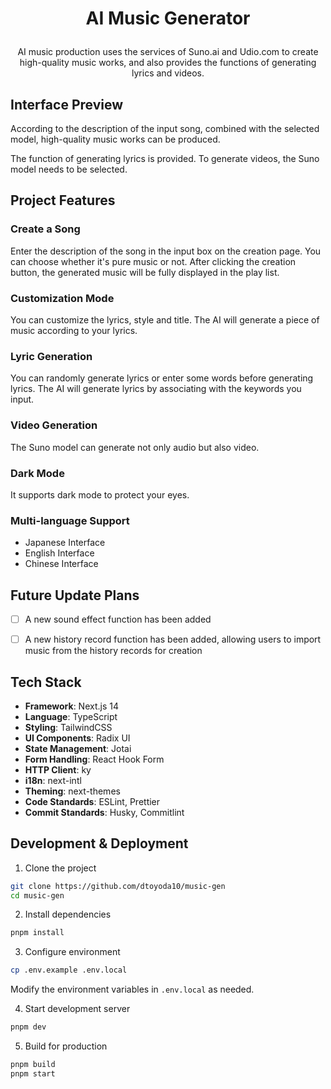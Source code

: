 # <p align="center"> AI Music Generator</p>

<p align="center">AI music production uses the services of Suno.ai and Udio.com to create high-quality music works, and also provides the functions of generating lyrics and videos.</p>



## Interface Preview
According to the description of the input song, combined with the selected model, high-quality music works can be produced.

The function of generating lyrics is provided. To generate videos, the Suno model needs to be selected.


## Project Features
### Create a Song
Enter the description of the song in the input box on the creation page. You can choose whether it's pure music or not. After clicking the creation button, the generated music will be fully displayed in the play list.
### Customization Mode
You can customize the lyrics, style and title. The AI will generate a piece of music according to your lyrics.
### Lyric Generation
You can randomly generate lyrics or enter some words before generating lyrics. The AI will generate lyrics by associating with the keywords you input.
### Video Generation
The Suno model can generate not only audio but also video.
### Dark Mode
It supports dark mode to protect your eyes.
### Multi-language Support
- Japanese Interface
- English Interface
- Chinese Interface

## Future Update Plans
- [ ] A new sound effect function has been added
- [ ] A new history record function has been added, allowing users to import music from the history records for creation


## Tech Stack

- **Framework**: Next.js 14
- **Language**: TypeScript
- **Styling**: TailwindCSS
- **UI Components**: Radix UI
- **State Management**: Jotai
- **Form Handling**: React Hook Form
- **HTTP Client**: ky
- **i18n**: next-intl
- **Theming**: next-themes
- **Code Standards**: ESLint, Prettier
- **Commit Standards**: Husky, Commitlint

## Development & Deployment
1. Clone the project
```bash
git clone https://github.com/dtoyoda10/music-gen
cd music-gen
```

2. Install dependencies
```bash
pnpm install
```

3. Configure environment
```bash
cp .env.example .env.local
```
Modify the environment variables in `.env.local` as needed.

4. Start development server
```bash
pnpm dev
```

5. Build for production
```bash
pnpm build
pnpm start
```
